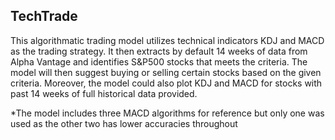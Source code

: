 ## TechTrade
 This algorithmatic trading model utilizes technical indicators KDJ and MACD as the trading strategy. It then extracts by default 14 weeks of data from Alpha Vantage and identifies S&P500 stocks that meets the criteria. The model will then suggest buying or selling certain stocks based on the given criteria. Moreover, the model could also plot KDJ and MACD for stocks with past 14 weeks of full historical data provided.
 
 *The model includes three MACD algorithms for reference but only one was used as the other two has lower accuracies throughout
